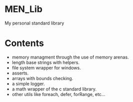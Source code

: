 # MEN_Lib
My personal standard library

# Contents
- memory managment through the use of memory arenas.
- length base strings with helpers.
- file system wrapper for windows.
- asserts.
- arrays with bounds checking.
- a simple logger.
- a math wrapper of the c standard library.
- other utils like foreach, defer, forRange, etc...
